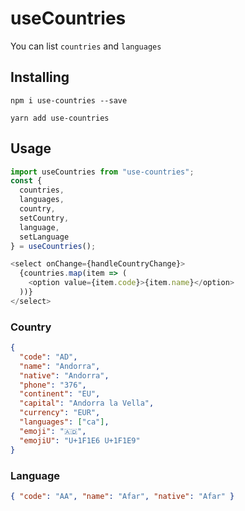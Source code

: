 # useCountries

You can list `countries` and `languages`

## Installing

```
npm i use-countries --save
```

```
yarn add use-countries
```

## Usage

```jsx
import useCountries from "use-countries";
const {
  countries,
  languages,
  country,
  setCountry,
  language,
  setLanguage
} = useCountries();
```

```js
<select onChange={handleCountryChange}>
  {countries.map(item => (
    <option value={item.code}>{item.name}</option>
  ))}
</select>
```

### Country

```json
{
  "code": "AD",
  "name": "Andorra",
  "native": "Andorra",
  "phone": "376",
  "continent": "EU",
  "capital": "Andorra la Vella",
  "currency": "EUR",
  "languages": ["ca"],
  "emoji": "🇦🇩",
  "emojiU": "U+1F1E6 U+1F1E9"
}
```

### Language

```json
{ "code": "AA", "name": "Afar", "native": "Afar" }
```
